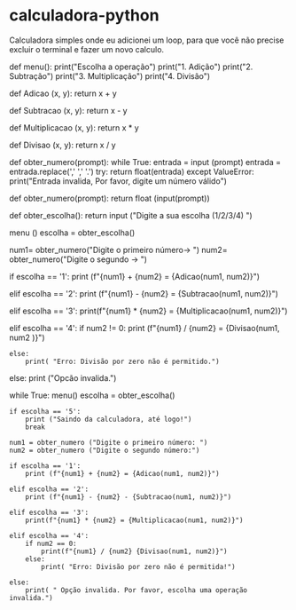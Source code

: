 # calculadora-python
Calculadora simples onde eu adicionei um loop, para que você não precise excluir o terminal e fazer um novo calculo.

def menu():
    print("Escolha a operação")
    print("1. Adição")
    print("2. Subtração")
    print("3. Multiplicação")
    print("4. Divisão")




def Adicao (x, y):
    return x + y

def Subtracao (x, y):
    return x - y

def Multiplicacao (x, y):
    return x * y

def Divisao (x, y):
    return x / y



def obter_numero(prompt):
    while True:
        entrada = input (prompt)
        entrada = entrada.replace(',' ',' '.')
        try:
            return float(entrada)
        except ValueError:
            print("Entrada invalida, Por favor, digite um número válido")




def obter_numero(prompt):
    return float (input(prompt))

def obter_escolha():
    return input ("Digite a sua escolha (1/2/3/4) ")

menu ()
escolha = obter_escolha()

num1= obter_numero("Digite o primeiro número-> ")
num2= obter_numero("Digite o segundo -> ")



if escolha == '1':
    print (f"{num1} + {num2} = {Adicao(num1, num2)}")

elif escolha == '2':
    print (f"{num1} - {num2} = {Subtracao(num1, num2)}")

elif escolha == '3':
    print(f"{num1} * {num2} = {Multiplicacao(num1, num2)}")

elif escolha == '4':
    if num2 != 0:
        print (f"{num1} / {num2} = {Divisao(num1, num2 )}")

    else:
        print( "Erro: Divisão por zero não é permitido.")

else:
    print ("Opcão invalida.")



while True:
    menu()
    escolha = obter_escolha()


    if escolha == '5':
        print ("Saindo da calculadora, até logo!")
        break

    num1 = obter_numero ("Digite o primeiro número: ")
    num2 = obter_numero ("Digite o segundo número:")

    if escolha == '1':
        print (f"{num1} + {num2} = {Adicao(num1, num2)}")
    
    elif escolha == '2':
        print (f"{num1} - {num2} - {Subtracao(num1, num2)}")

    elif escolha == '3':
        print(f"{num1} * {num2} = {Multiplicacao(num1, num2)}")

    elif escolha == '4':
        if num2 == 0:
            print(f"{num1} / {num2} {Divisao(num1, num2)}")
        else:
            print( "Erro: Divisão por zero não é permitida!")

    else:
        print( " Opção invalida. Por favor, escolha uma operação invalida.")


